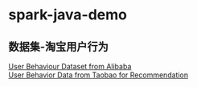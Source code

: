 # spark-java-demo

## 数据集-淘宝用户行为
[User Behaviour Dataset from Alibaba](https://tianchi.aliyun.com/dataset/dataDetail?dataId=81505)  
[User Behavior Data from Taobao for Recommendation](https://tianchi.aliyun.com/dataset/dataDetail?dataId=649)
